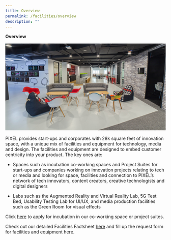 ```yaml
---
title: Overview
permalink: /facilities/overview
description: ""
---
```

**Overview**

![Alt text for image on Isomer site](/images/facilitiesbanner.png)

PIXEL provides start-ups and corporates with 28k square feet of innovation space, with a unique mix of facilities and equipment for technology, media and design. The facilities and equipment are designed to embed customer centricity into your product. The key ones are:

* Spaces such as incubation co-working spaces and Project Suites for start-ups and companies working on innovation projects relating to tech or media and looking for space, facilities and connection to PIXEL’s network of tech innovators, content creators, creative technologists and digital designers

* Labs such as the Augmented Reality and Virtual Reality Lab, 5G Test Bed, Usability Testing Lab for UI/UX, and media production facilities such as the Green Room for visual effects

Click [here]() to apply for incubation in our co-working space or project suites.

Check out our detailed Facilities Factsheet [here]() and fill up the request form for facilities and equipment here. 


